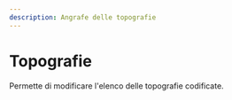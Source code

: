 ```yaml
---
description: Angrafe delle topografie
---
```


# Topografie

Permette di modificare l'elenco delle topografie codificate.

